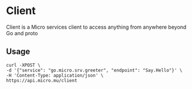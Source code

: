 # Client

Client is a Micro services client to access anything from anywhere beyond Go and proto

## Usage

```
curl -XPOST \
-d '{"service": "go.micro.srv.greeter", "endpoint": "Say.Hello"}' \
-H 'Content-Type: application/json' \
https://api.micro.mu/client
```
